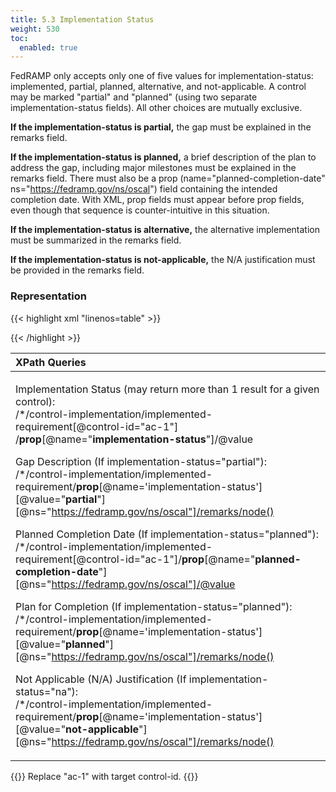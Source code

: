 ```yaml
---
title: 5.3 Implementation Status
weight: 530
toc:
  enabled: true
---
```

FedRAMP only accepts only one of five values for implementation-status: implemented, partial, planned, alternative, and not-applicable. A control may be marked "partial" and "planned" (using two separate implementation-status fields). All other choices are mutually exclusive.

**If the implementation-status is partial,** the gap must be explained in the remarks field.

**If the implementation-status is planned,** a brief description of the plan to address the gap, including major milestones must be explained in the remarks field. There must also be a prop (name="planned-completion-date" ns="https://fedramp.gov/ns/oscal") field containing the intended completion date. With XML, prop fields must appear before prop fields, even though that sequence is counter-intuitive in this situation.

**If the implementation-status is alternative,** the alternative implementation must be summarized in the remarks field.

**If the implementation-status is not-applicable,** the N/A justification must be provided in the remarks field.


### **Representation**

{{< highlight xml "linenos=table" >}}
<!-- system-implementation -->
<control-implementation>
    <implemented-requirement uuid="uuid-value" control-id="ac-1">
        <prop name="planned-completion-date" 
              ns="https://fedramp.gov/ns/oscal" 
              value="2021-01-01Z"/>
        <prop name="implementation-status" 
              ns="https://fedramp.gov/ns/oscal" 
              value="implemented" />
        <prop name="implementation-status"
              ns="https://fedramp.gov/ns/oscal" 
              value="partial" />
        <prop name="implementation-status" 
              ns="https://fedramp.gov/ns/oscal"
              value="planned" />
        <prop name="implementation-status" 
              ns="https://fedramp.gov/ns/oscal"
              value="not-applicable"/>      
    <!-- responsible-role -->
</control-implementation>
<!-- back-matter -->
{{< /highlight >}}


|**XPath Queries**|
| :- |
|<p>Implementation Status (may return more than 1 result for a given control):<br>/\*/control-implementation/implemented-requirement[@control-id="ac-1"] /**prop**[@name="**implementation-status**"]/@value</p><p>Gap Description (If implementation-status="partial"):<br>/\*/control-implementation/implemented-requirement/**prop**[@name='implementation-status'][@value="**partial**"][@ns="https://fedramp.gov/ns/oscal"]/remarks/node()</p><p>Planned Completion Date (If implementation-status="planned"):<br>/\*/control-implementation/implemented-requirement[@control-id="ac-1"]/**‌prop**[@name="**planned-completion-date**"][@ns="https://fedramp.gov/ns/oscal"]/@value</p><p>Plan for Completion (If implementation-status="planned"):<br>/\*/control-implementation/implemented-requirement/**prop**[@name='implementation-status'][@value="**planned**"][@ns="https://fedramp.gov/ns/oscal"]/remarks/node()</p><p>Not Applicable (N/A) Justification (If implementation-status="na"):<br>/\*/control-implementation/implemented-requirement/**prop**[@name='implementation-status'][@value="**not-applicable**"][@ns="https://fedramp.gov/ns/oscal"]/remarks/node()</p>|

{{<callout>}}
Replace "ac-1" with target control-id.
{{</callout>}}